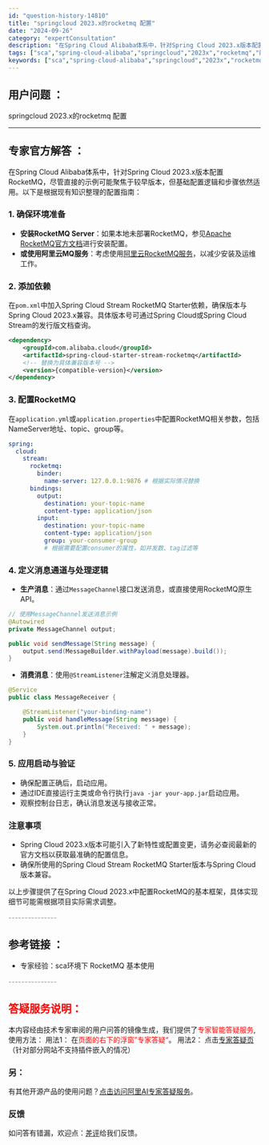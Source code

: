 ```yaml
---
id: "question-history-14810"
title: "springcloud 2023.x的rocketmq 配置"
date: "2024-09-26"
category: "expertConsultation"
description: "在Spring Cloud Alibaba体系中，针对Spring Cloud 2023.x版本配置RocketMQ，尽管直接的示例可能聚焦于较早版本，但基础配置逻辑和步骤依然适用。以下是根据现有知识整理的配置指南：### 1. 确保环境准备- **安装RocketMQ Server**：如果本地未"
tags: ["sca","spring-cloud-alibaba","springcloud","2023x","rocketmq","配置"]
keywords: ["sca","spring-cloud-alibaba","springcloud","2023x","rocketmq","配置"]
---
```


## 用户问题 ： 
 springcloud 2023.x的rocketmq 配置  

---------------
## 专家官方解答 ：

在Spring Cloud Alibaba体系中，针对Spring Cloud 2023.x版本配置RocketMQ，尽管直接的示例可能聚焦于较早版本，但基础配置逻辑和步骤依然适用。以下是根据现有知识整理的配置指南：

### 1. 确保环境准备
- **安装RocketMQ Server**：如果本地未部署RocketMQ，参见[Apache RocketMQ官方文档](https://rocketmq.apache.org/zh/docs/deploymentOperations/01deploy)进行安装配置。
- **或使用阿里云MQ服务**：考虑使用[阿里云RocketMQ服务](https://www.aliyun.com/product/rocketmq?utm_content=se_1009650370)，以减少安装及运维工作。

### 2. 添加依赖
在`pom.xml`中加入Spring Cloud Stream RocketMQ Starter依赖，确保版本与Spring Cloud 2023.x兼容。具体版本号可通过Spring Cloud或Spring Cloud Stream的发行版文档查询。

```xml
<dependency>
    <groupId>com.alibaba.cloud</groupId>
    <artifactId>spring-cloud-starter-stream-rocketmq</artifactId>
    <!-- 替换为具体兼容版本号 -->
    <version>{compatible-version}</version>
</dependency>
```

### 3. 配置RocketMQ
在`application.yml`或`application.properties`中配置RocketMQ相关参数，包括NameServer地址、topic、group等。

```yaml
spring:
  cloud:
    stream:
      rocketmq:
        binder:
          name-server: 127.0.0.1:9876 # 根据实际情况替换
      bindings:
        output:
          destination: your-topic-name
          content-type: application/json
        input:
          destination: your-topic-name
          content-type: application/json
          group: your-consumer-group
          # 根据需要配置consumer的属性，如并发数、tag过滤等
```

### 4. 定义消息通道与处理逻辑
- **生产消息**：通过`MessageChannel`接口发送消息，或直接使用RocketMQ原生API。
  
```java
// 使用MessageChannel发送消息示例
@Autowired
private MessageChannel output;

public void sendMessage(String message) {
    output.send(MessageBuilder.withPayload(message).build());
}
```

- **消费消息**：使用`@StreamListener`注解定义消息处理器。

```java
@Service
public class MessageReceiver {

    @StreamListener("your-binding-name")
    public void handleMessage(String message) {
        System.out.println("Received: " + message);
    }
}
```

### 5. 应用启动与验证
- 确保配置正确后，启动应用。
- 通过IDE直接运行主类或命令行执行`java -jar your-app.jar`启动应用。
- 观察控制台日志，确认消息发送与接收正常。

### 注意事项
- Spring Cloud 2023.x版本可能引入了新特性或配置变更，请务必查阅最新的官方文档以获取最准确的配置信息。
- 确保所使用的Spring Cloud Stream RocketMQ Starter版本与Spring Cloud版本兼容。

以上步骤提供了在Spring Cloud 2023.x中配置RocketMQ的基本框架，具体实现细节可能需根据项目实际需求调整。


<font color="#949494">---------------</font> 


## 参考链接 ：

* 专家经验：sca环境下 RocketMQ 基本使用 


 <font color="#949494">---------------</font> 
 


## <font color="#FF0000">答疑服务说明：</font> 

本内容经由技术专家审阅的用户问答的镜像生成，我们提供了<font color="#FF0000">专家智能答疑服务</font>,使用方法：
用法1： 在<font color="#FF0000">页面的右下的浮窗”专家答疑“</font>。
用法2： 点击[专家答疑页](https://answer.opensource.alibaba.com/docs/intro)（针对部分网站不支持插件嵌入的情况）
### 另：


有其他开源产品的使用问题？[点击访问阿里AI专家答疑服务](https://answer.opensource.alibaba.com/docs/intro)。
### 反馈
如问答有错漏，欢迎点：[差评](https://ai.nacos.io/user/feedbackByEnhancerGradePOJOID?enhancerGradePOJOId=14814)给我们反馈。
